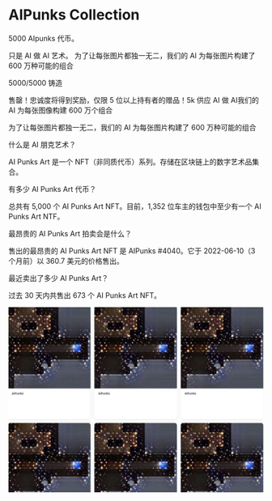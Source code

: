 # AIPunks Collection

5000 AIpunks 代币。

只是 AI 做 AI 艺术。
为了让每张图片都独一无二，我们的 AI 为每张图片构建了 600 万种可能的组合

5000/5000 铸造

售罄！忠诚度将得到奖励，仅限 5 位以上持有者的赠品！5k 供应 AI 做 AI我们的 AI 为每张图像构建 600 万个组合

为了让每张图片都独一无二，我们的 AI 为每张图片构建了 600 万种可能的组合

什么是 AI 朋克艺术？

AI Punks Art 是一个 NFT（非同质代币）系列。存储在区块链上的数字艺术品集合。

有多少 AI Punks Art 代币？

总共有 5,000 个 AI Punks Art NFT。目前，1,352 位车主的钱包中至少有一个 AI Punks Art NTF。

最昂贵的 AI Punks Art 拍卖会是什么？

售出的最昂贵的 AI Punks Art NFT 是 AIPunks #4040。它于 2022-06-10（3 个月前）以 360.7 美元的价格售出。

最近卖出了多少 AI Punks Art？

过去 30 天内共售出 673 个 AI Punks Art NFT。

![nft](9cdec623-a49b-4fbe-aa5d-dbc9c80ad8d8.jpg)

